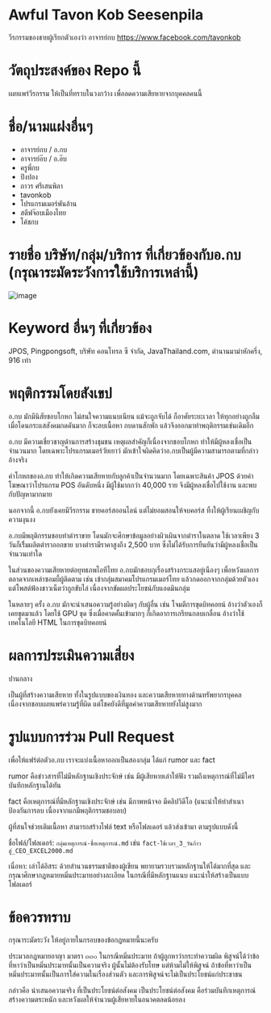 # Awful Tavon Kob Seesenpila
วีรกรรมของชายผู้เรียกตัวเองว่า อาจารย์กบ https://www.facebook.com/tavonkob

# วัตถุประสงค์ของ Repo นี้
เผยแพร่วีรกรรม ให้เป็นที่ทราบในวงกว้าง เพื่อลดความเสียหายจากบุคคลคนนี้

# ชื่อ/นามแฝงอื่นๆ
- อาจารย์กบ / อ.กบ
- อาจารย์อ๊บ / อ.อ๊บ
- ครูพี่กบ
- ปิงปอง
- ถาวร ศรีเสนพิลา
- tavonkob
- โปรแกรมเมอร์พันล้าน
- สตีฟจ๊อบเมืองไทย
- โค้ชกบ

# รายชื่อ บริษัท/กลุ่ม/บริการ ที่เกี่ยวข้องกับอ.กบ (กรุณาระมัดระวังการใช้บริิการเหล่านี้)
![image](https://user-images.githubusercontent.com/56834844/106105468-a1971380-6176-11eb-9722-e7ba86664632.png)

# Keyword อื่นๆ ที่เกี่ยวข้อง
JPOS, Pingpongsoft, บริษัท คอนโทรล ซี จำกัด, JavaThailand.com, ตำนานมาม่าหักครึ่ง, 916 เท่า

# พฤติกรรมโดยสังเขป
อ.กบ มักมีนิสัยชอบโกหก ไม่สนใจความแนบเนียน แม้จะถูกจับได้ ก็อาศัยระยะเวลา ให้ทุกอย่างถูกลืม เมื่อโดนกระแสสังคมกดดันมาก ก็จะลบเนื้อหา กบดานสักพัก แล้วจึงออกมาทำพฤติกรรมเช่นเดิมอีก

อ.กบ มีความเชี่ยวชาญด้านการสร้างชุมชน เหตุผลสำคัญก็เนื่องจากชอบโกหก ทำให้มีผู้หลงเชื่อเป็นจำนวนมาก โดยเฉพาะโปรแกรมเมอร์วัยเยาว์ มักเข้าใจผิดคิดว่าอ.กบเป็นผู้มีความสามารถตามที่กล่าวอ้างจริง

คำโกหกของอ.กบ ทำให้เกิดความเสียหายกับลูกค้าเป็นจำนวนมาก โดยเฉพาะสินค้า JPOS ด้วยคำโฆษณาว่าโปรแกรม POS อันดับหนึ่ง มีผู้ใช้มากกว่า 40,000 ราย จึงมีผู้หลงเชื่อไปใช้งาน และพบกับปัญหามากมาย

นอกจากนี้ อ.กบยังเคยมีวีรกรรม ขายคอร์สออนไลน์ แต่ไม่ยอมสอนให้จบคอร์ส ทิ้งให้ผู้เรียนเผชิญกับความงุนงง

อ.กบมีพฤติกรรมชอบทำตำราขาย โดนมักจะศึกษาข้อมูลอย่างผิวเผินจากตำราในตลาด ใช้เวลาเพียง 3 วันก็เริิ่มผลิตตำราออกขาย บางตำรามีราคาสูงถึง 2,500 บาท ซึ่งไม่ได้รับการยืนยันว่ามีผู้หลงเชื่อเป็นจำนวนเท่าใด

ในส่วนของความเสียหายต่อยุทธภพไอทีไทย อ.กบมักชอบกุเรื่องสร้างกระแสอยู่เนืองๆ เพื่อหวังผลการตลาดจากเหล่าซอมบี้ผู้ติดตาม เช่น เข้ากลุ่มสมาคมโปรแกรมเมอร์ไทย แล้วกดออกจากกลุ่มด้วยตัวเอง แต่โพสต์ฟ้องชาวเน็ตว่าถูกขับไล่ เนื่องจากขัดผลประโยชน์กับแอดมินกลุ่ม

ในหลายๆ ครั้ง อ.กบ มักจะนำเสนอความรู้อย่างผิดๆ กับผู้อื่น เช่น โจมตีการขุดบิทคอยน์ อ้างว่าตัวเองก็เคยขุดมาแล้ว โดยใช้ GPU ขุด ซึ่งเมื่อคาดคั้นเข้ามากๆ ก็เกิดอาการเกรียนกลบเกลื่อน อ้างว่าใช้เทคโนโลยี HTML ในการขุดบิทคอยน์

# ผลการประเมินความเสี่ยง

ปานกลาง

เป็นผู้ที่สร้างความเสียหาย ทั้งในรูปแบบของเงินทอง และความเสียหายทางด้านทรัพยากรบุคคล เนื่องจากชอบเผยแพร่ความรู้ที่ผิด แต่โชคยังดีที่มูลค่าความเสียหายยังไม่สูงมาก

# รูปแบบการร่วม Pull Request

เพื่อให้แฟร์ต่อตัวอ.กบ เราจะแบ่งเนื้อหาออกเป็นสองกลุ่ม ได้แก่ rumor และ fact 

rumor คือข่าวสารที่ไม่มีหลักฐานเชิงประจักษ์ เช่น มีผู้เสียหายเล่าให้ฟัง รวมถึงเหตุการณ์ที่ไม่มีใครบันทึกหลักฐานได้ทัน

fact คือเหตุการณ์ที่มีหลักฐานเชิงประจักษ์ เช่น มีภาพหน้าจอ มีคลิปวิดีโอ (แนะนำให้ทำสำเนา ป้องกันการลบ เนื่องจากแกมีพฤติกรรมชอบลบ)

ผู้ที่สนใจช่วยเติมเนื้อหา สามารถสร้างไฟล์ text หรือโฟลเดอร์ แล้วส่งเข้ามา ตามรูปแบบดังนี้

ชื่อไฟล์/โฟลเดอร์: `กลุ่มเหตุการณ์-ชื่อเหตุการณ์.md` เช่น `fact-ใช้เวลา_3_วันก้าวสู่_CEO_EXCEL2000.md`

เนื่อหา: เล่าได้อิสระ ด้วยสำนวนธรรมชาติของผู้เขียน พยายามรวบรวมหลักฐานให้ได้มากที่สุด และกรุณาศึกษากฎหมายหมิ่นประมาทอย่างละเอียด ในกรณีที่มีหลักฐานแนบ แนะนำให้สร้างเป็นแบบโฟลเดอร์

# ข้อควรทราบ

กรุณาระมัดระวัง ให้อยู่ภายในกรอบของข้อกฎหมายนี้นะครับ

ประมวลกฎหมายอาญา มาตรา ๓๓๐ ในกรณีหมิ่นประมาท ถ้าผู้ถูกหาว่ากระทำความผิด พิสูจน์ได้ว่าข้อที่หาว่าเป็นหมิ่นประมาทนั้นเป็นความจริง ผู้นั้นไม่ต้องรับโทษ แต่ห้ามไม่ให้พิสูจน์ ถ้าข้อที่หาว่าเป็นหมิ่นประมาทนั้นเป็นการใส่ความในเรื่องส่วนตัว และการพิสูจน์จะไม่เป็นประโยชน์แก่ประชาชน

กล่าวคือ นำเสนอความจริง ที่เป็นประโยชน์ต่อสังคม
เป็นประโยชน์ต่อสังคม คือร่วมบันทึกเหตุการณ์ สร้างความตระหนัก และหวังผลให้จำนวนผู้เสียหายในอนาคตลดน้อยลง

